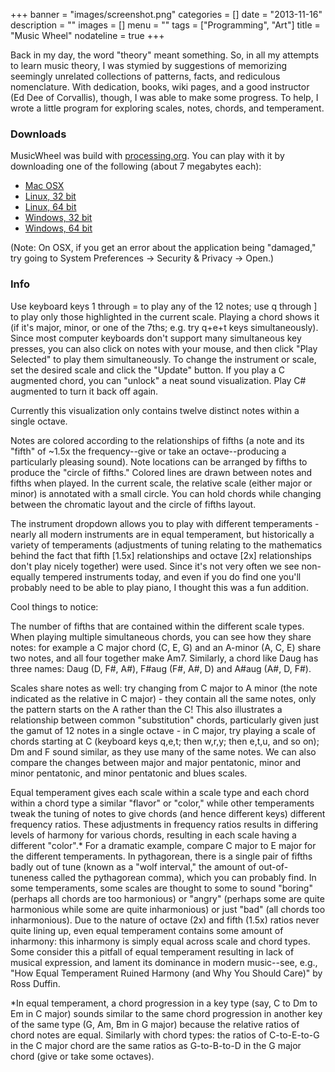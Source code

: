 +++
banner = "images/screenshot.png"
categories = []
date = "2013-11-16"
description = ""
images = []
menu = ""
tags = ["Programming", "Art"]
title = "Music Wheel"
nodateline = true
+++

Back in my day, the word "theory" meant something. So, in all my attempts to learn music theory, I was stymied by suggestions of memorizing seemingly unrelated collections of patterns, facts, and rediculous nomenclature. With dedication, books, wiki pages, and a good instructor (Ed Dee of Corvallis), though, I was able to make some progress. To help, I wrote a little program for exploring scales, notes, chords, and temperament.

<!--more-->

### Downloads

MusicWheel was build with [processing.org](http://processing.org). You can play with it by downloading one of the following (about 7 megabytes each):

* [Mac OSX](images/MusicWheel_OSX.zip)
* [Linux, 32 bit](images/MusicWheel_linux32.zip)
* [Linux, 64 bit](images/MusicWheel_linux64.zip)
* [Windows, 32 bit](images/MusicWheel_windows32.zip)
* [Windows, 64 bit](images/MusicWheel_windows64.zip)

(Note: On OSX, if you get an error about the application being "damaged," try going to System Preferences -> Security & Privacy -> Open.)

### Info


Use keyboard keys 1 through = to play any of the 12 notes; use q through ] to play only those highlighted in the current scale. Playing a chord shows it (if it's major, minor, or one of the 7ths; e.g. try q+e+t keys simultaneously). Since most computer keyboards don't support many simultaneous key presses, you can also click on notes with your mouse, and then click "Play Selected" to play them simultaneously. To change the instrument or scale, set the desired scale and click the "Update" button. If you play a C augmented chord, you can "unlock" a neat sound visualization. Play C# augmented to turn it back off again.

Currently this visualization only contains twelve distinct notes within a single octave. 

Notes are colored according to the relationships of fifths (a note and its "fifth" of ~1.5x the frequency--give or take an octave--producing a particularly pleasing sound). Note locations can be arranged by fifths to produce the "circle of fifths." Colored lines are drawn between notes and fifths when played. In the current scale, the relative scale (either major or minor) is annotated with a small circle. You can hold chords while changing between the chromatic layout and the circle of fifths layout.

The instrument dropdown allows you to play with different temperaments - nearly all modern instruments are in equal temperament, but historically a variety of temperaments (adjustments of tuning relating to the mathematics behind the fact that fifth [1.5x] relationships and octave [2x] relationships don't play nicely together) were used. Since it's not very often we see non-equally tempered instruments today, and even if you do find one you'll probably need to be able to play piano, I thought this was a fun addition.

Cool things to notice:

The number of fifths that are contained within the different scale types. When playing multiple simultaneous chords, you can see how they share notes: for example a C major chord (C, E, G) and an A-minor (A, C, E) share two notes, and all four together make Am7. Similarly, a chord like Daug  has three names: Daug (D, F#, A#), F#aug (F#, A#, D) and A#aug (A#, D, F#).

Scales share notes as well: try changing from C major to A minor (the note indicated as the relative in C major) - they contain all the same notes, only the pattern starts on the A rather than the C! This also illustrates a relationship between common "substitution" chords, particularly given just the gamut of 12 notes in a single octave - in C major, try playing a scale of chords starting at C (keyboard keys q,e,t; then w,r,y; then e,t,u, and so on); Dm and F sound similar, as they use many of the same notes. We can also compare the changes between major and major pentatonic, minor and minor pentatonic, and minor pentatonic and blues scales.



Equal temperament gives each scale within a scale type and each chord within a chord type a similar "flavor" or "color," while other temperaments tweak the tuning of notes to give chords (and hence different keys) different frequency ratios. These adjustments in frequency ratios results in differing levels of harmony for various chords, resulting in each scale having a different "color".*  For a dramatic example, compare C major to E major for the different temperaments. In pythagorean, there is a single pair of fifths badly out of tune (known as a "wolf interval," the amount of out-of-tuneness called the pythagorean comma), which you can probably find. In some temperaments, some scales are thought to some to sound "boring" (perhaps all chords are too harmonious) or "angry" (perhaps some are quite harmonious while some are quite inharmonious) or just "bad" (all chords too inharmonious). Due to the nature of octave (2x) and fifth (1.5x) ratios never quite lining up, even equal temperament contains some amount of inharmony: this inharmony is simply equal across scale and chord types. Some consider this a pitfall of equal temperament resulting in lack of musical expression, and lament its dominance in modern music--see, e.g., "How Equal Temperament Ruined Harmony (and Why You Should Care)" by Ross Duffin.

*In equal temperament, a chord progression in a key type (say, C to Dm to Em in C major) sounds similar to the same chord progression in another key of the same type (G, Am, Bm in G major) because the relative ratios of chord notes are equal. Similarly with chord types: the ratios of C-to-E-to-G in the C major chord are the same ratios as G-to-B-to-D in the G major chord (give or take some octaves).
